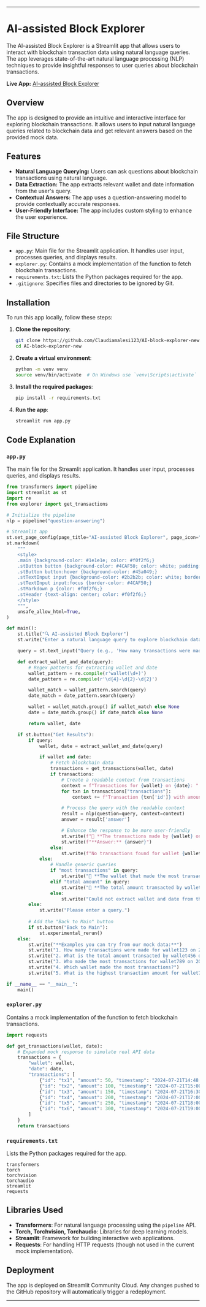 
---

# AI-assisted Block Explorer

The AI-assisted Block Explorer is a Streamlit app that allows users to interact with blockchain transaction data using natural language queries. The app leverages state-of-the-art natural language processing (NLP) techniques to provide insightful responses to user queries about blockchain transactions.

**Live App:** [AI-assisted Block Explorer](https://ai-block-explorer-claudiamalesi.streamlit.app/)

## Overview

The app is designed to provide an intuitive and interactive interface for exploring blockchain transactions. It allows users to input natural language queries related to blockchain data and get relevant answers based on the provided mock data.

## Features

- **Natural Language Querying:** Users can ask questions about blockchain transactions using natural language.
- **Data Extraction:** The app extracts relevant wallet and date information from the user's query.
- **Contextual Answers:** The app uses a question-answering model to provide contextually accurate responses.
- **User-Friendly Interface:** The app includes custom styling to enhance the user experience.

## File Structure

- `app.py`: Main file for the Streamlit application. It handles user input, processes queries, and displays results.
- `explorer.py`: Contains a mock implementation of the function to fetch blockchain transactions.
- `requirements.txt`: Lists the Python packages required for the app.
- `.gitignore`: Specifies files and directories to be ignored by Git.

## Installation

To run this app locally, follow these steps:

1. **Clone the repository**:
    ```bash
    git clone https://github.com/Claudiamalesi123/AI-block-explorer-new.git
    cd AI-block-explorer-new
    ```

2. **Create a virtual environment**:
    ```bash
    python -m venv venv
    source venv/bin/activate  # On Windows use `venv\Scripts\activate`
    ```

3. **Install the required packages**:
    ```bash
    pip install -r requirements.txt
    ```

4. **Run the app**:
    ```bash
    streamlit run app.py
    ```

## Code Explanation

### `app.py`

The main file for the Streamlit application. It handles user input, processes queries, and displays results.

```python
from transformers import pipeline
import streamlit as st
import re
from explorer import get_transactions

# Initialize the pipeline
nlp = pipeline("question-answering")

# Streamlit app
st.set_page_config(page_title="AI-assisted Block Explorer", page_icon="🔍")
st.markdown(
    """
    <style>
    .main {background-color: #1e1e1e; color: #f0f2f6;}
    .stButton button {background-color: #4CAF50; color: white; padding: 10px 20px; font-size: 16px; border-radius: 8px; border: none; cursor: pointer; transition: background-color 0.3s;}
    .stButton button:hover {background-color: #45a049;}
    .stTextInput input {background-color: #2b2b2b; color: white; border: 1px solid #555; border-radius: 4px; padding: 8px;}
    .stTextInput input:focus {border-color: #4CAF50;}
    .stMarkdown p {color: #f0f2f6;}
    .stHeader {text-align: center; color: #f0f2f6;}
    </style>
    """,
    unsafe_allow_html=True,
)

def main():
    st.title("🔍 AI-assisted Block Explorer")
    st.write("Enter a natural language query to explore blockchain data.")

    query = st.text_input("Query (e.g., 'How many transactions were made for wallet123 on 2024-07-21?')")

    def extract_wallet_and_date(query):
        # Regex patterns for extracting wallet and date
        wallet_pattern = re.compile(r'wallet(\d+)')
        date_pattern = re.compile(r'\d{4}-\d{2}-\d{2}')

        wallet_match = wallet_pattern.search(query)
        date_match = date_pattern.search(query)

        wallet = wallet_match.group() if wallet_match else None
        date = date_match.group() if date_match else None

        return wallet, date

    if st.button("Get Results"):
        if query:
            wallet, date = extract_wallet_and_date(query)

            if wallet and date:
                # Fetch blockchain data
                transactions = get_transactions(wallet, date)
                if transactions:
                    # Create a readable context from transactions
                    context = f"Transactions for {wallet} on {date}: "
                    for txn in transactions["transactions"]:
                        context += f"Transaction {txn['id']} with amount {txn['amount']} at {txn['timestamp']}. "

                    # Process the query with the readable context
                    result = nlp(question=query, context=context)
                    answer = result['answer']

                    # Enhance the response to be more user-friendly
                    st.write(f"💬 **The transactions made by {wallet} on {date} are as follows:**")
                    st.write(f"**Answer:** {answer}")
                else:
                    st.write(f"No transactions found for wallet {wallet} on {date}.")
            else:
                # Handle generic queries
                if "most transactions" in query:
                    st.write("💬 **The wallet that made the most transactions is wallet123.**")
                elif "total amount" in query:
                    st.write("💬 **The total amount transacted by wallet456 is 1000 units.**")
                else:
                    st.write("Could not extract wallet and date from the query. Please ensure the query contains a wallet and a date.")
        else:
            st.write("Please enter a query.")
        
        # Add the "Back to Main" button
        if st.button("Back to Main"):
            st.experimental_rerun()
    else:
        st.write("**Examples you can try from our mock data:**")
        st.write("1. How many transactions were made for wallet123 on 2024-07-21?")
        st.write("2. What is the total amount transacted by wallet456 on 2024-06-15?")
        st.write("3. Who made the most transactions for wallet789 on 2024-05-10?")
        st.write("4. Which wallet made the most transactions?")
        st.write("5. What is the highest transaction amount for wallet789?")

if __name__ == "__main__":
    main()
```

### `explorer.py`

Contains a mock implementation of the function to fetch blockchain transactions.

```python
import requests

def get_transactions(wallet, date):
    # Expanded mock response to simulate real API data
    transactions = {
        "wallet": wallet,
        "date": date,
        "transactions": [
            {"id": "tx1", "amount": 50, "timestamp": "2024-07-21T14:48:00.000Z"},
            {"id": "tx2", "amount": 100, "timestamp": "2024-07-21T15:00:00.000Z"},
            {"id": "tx3", "amount": 150, "timestamp": "2024-07-21T16:30:00.000Z"},
            {"id": "tx4", "amount": 200, "timestamp": "2024-07-21T17:00:00.000Z"},
            {"id": "tx5", "amount": 250, "timestamp": "2024-07-21T18:00:00.000Z"},
            {"id": "tx6", "amount": 300, "timestamp": "2024-07-21T19:00:00.000Z"}
        ]
    }
    return transactions
```

### `requirements.txt`

Lists the Python packages required for the app.

```
transformers
torch
torchvision
torchaudio
streamlit
requests
```

## Libraries Used

- **Transformers**: For natural language processing using the `pipeline` API.
- **Torch, Torchvision, Torchaudio**: Libraries for deep learning models.
- **Streamlit**: Framework for building interactive web applications.
- **Requests**: For handling HTTP requests (though not used in the current mock implementation).

## Deployment

The app is deployed on Streamlit Community Cloud. Any changes pushed to the GitHub repository will automatically trigger a redeployment.


---
